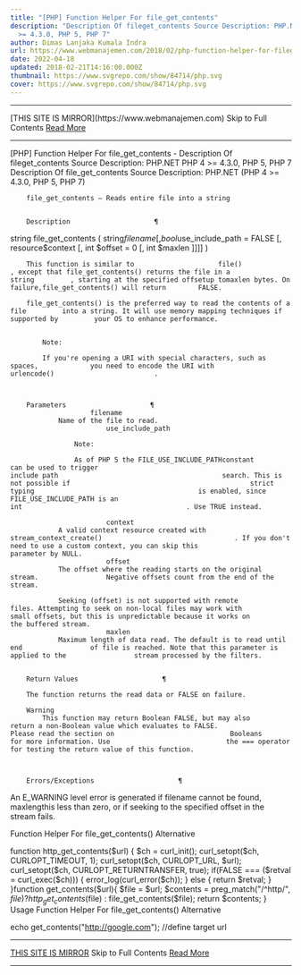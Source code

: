 ```yaml
---
title: "[PHP] Function Helper For file_get_contents"
description: "Description Of fileget_contents Source Description: PHP.NET PHP 4
  >= 4.3.0, PHP 5, PHP 7"
author: Dimas Lanjaka Kumala Indra
url: https://www.webmanajemen.com/2018/02/php-function-helper-for-filegetcontents.html
date: 2022-04-18
updated: 2018-02-21T14:16:00.000Z
thumbnail: https://www.svgrepo.com/show/84714/php.svg
cover: https://www.svgrepo.com/show/84714/php.svg
---
```


<hr/> [THIS SITE IS MIRROR](https://www.webmanajemen.com) Skip to Full Contents <a href="https://www.webmanajemen.com/2018/02/php-function-helper-for-filegetcontents.html" rel="follow" class="button" id="read-more">Read More</a> <hr/> [PHP] Function Helper For file_get_contents - Description Of fileget_contents Source Description: PHP.NET PHP 4 >= 4.3.0, PHP 5, PHP 7 Description Of file_get_contents     
Source Description: PHP.NET    
        (PHP 4 >= 4.3.0, PHP 5, PHP 7)     
    
        file_get_contents — Reads entire file into a string     

    
        Description                     ¶             
    
string file_get_contents ( string$filename [, bool$use_include_path = FALSE [, resource$context [, int $offset = 0 [, int        $maxlen ]]]] )     
    
        This function is similar to                     file()                 , except that file_get_contents() returns the file in a                     string         , starting at the specified offsetup tomaxlen bytes. On failure,file_get_contents() will return        FALSE.     
    
        file_get_contents() is the preferred way to read the contents of a file         into a string. It will use memory mapping techniques if supported by         your OS to enhance performance.     
    
        
            Note:         
        
            If you're opening a URI with special characters, such as spaces,             you need to encode the URI with                             urlencode()                         .         
    

    
        Parameters                     ¶             
                        filename                            
                Name of the file to read.             
                            use_include_path                            
                
                    Note:                 
                
                    As of PHP 5 the FILE_USE_INCLUDE_PATHconstant                     can be used to trigger                                             include path                                         search. This is not possible if                                             strict typing                                         is enabled, since FILE_USE_INCLUDE_PATH is an                                             int                                         . Use TRUE instead.                 
            
                            context                            
                A valid context resource created with                                     stream_context_create()                                 . If you don't need to use a custom context, you can skip this                 parameter by NULL.             
                            offset                            
                The offset where the reading starts on the original stream.                 Negative offsets count from the end of the stream.             
            
                Seeking (offset) is not supported with remote                 files. Attempting to seek on non-local files may work with                 small offsets, but this is unpredictable because it works on                 the buffered stream.             
                            maxlen                            
                Maximum length of data read. The default is to read until end                 of file is reached. Note that this parameter is applied to the                 stream processed by the filters.             
            
    
        Return Values                     ¶             
    
        The function returns the read data or FALSE on failure.     
    
        Warning         
            This function may return Boolean FALSE, but may also             return a non-Boolean value which evaluates to FALSE.             Please read the section on                             Booleans                         for more information. Use                             the === operator                         for testing the return value of this function.         
    

    
        Errors/Exceptions                     ¶             
    
An E_WARNING level error is generated if        filename cannot be found, maxlengthis less         than zero, or if seeking to the specified offset in the         stream fails.     

Function Helper For file_get_contents() Alternative

function http_get_contents($url)
{  $ch = curl_init();
  curl_setopt($ch, CURLOPT_TIMEOUT, 1);
  curl_setopt($ch, CURLOPT_URL, $url);
  curl_setopt($ch, CURLOPT_RETURNTRANSFER, true);
  if(FALSE === ($retval = curl_exec($ch))) {
    error_log(curl_error($ch));
  } else {
    return $retval;
  }
}function get_contents($url){
$file = $url;
$contents = preg_match("/^http/", $file) ? http_get_contents($file) : file_get_contents($file);
return $contents;
}
Usage Function Helper For file_get_contents() Alternative

echo get_contents("http://google.com"); //define target url <hr/> [THIS SITE IS MIRROR](https://www.webmanajemen.com) Skip to Full Contents <a href="https://www.webmanajemen.com/2018/02/php-function-helper-for-filegetcontents.html" rel="follow" class="button" id="read-more">Read More</a> <hr/>